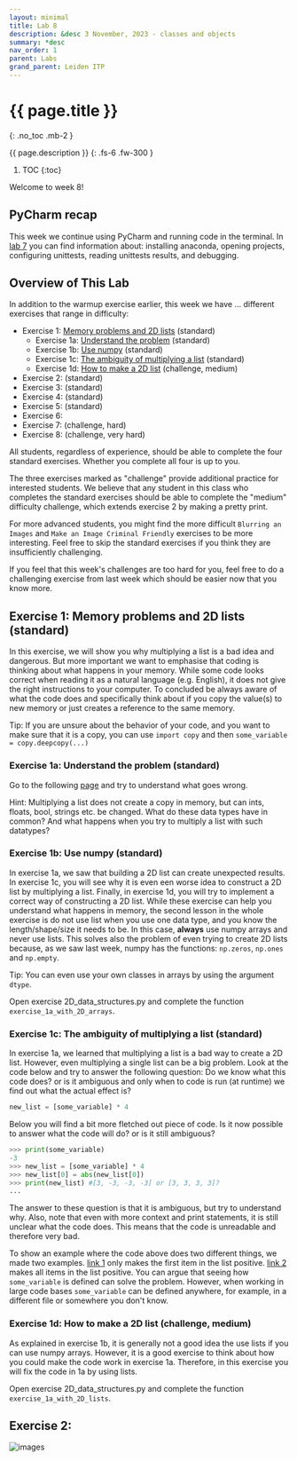 ```yaml
---
layout: minimal
title: Lab 8
description: &desc 3 November, 2023 - classes and objects
summary: *desc
nav_order: 1
parent: Labs
grand_parent: Leiden ITP
---
```



# {{ page.title }}
{: .no_toc .mb-2 }

{{ page.description }}
{: .fs-6 .fw-300 }

1. TOC
{:toc}

Welcome to week 8!

## PyCharm recap

This week we continue using PyCharm and running code in the terminal. In [lab 7](https://joshhug.github.io/LeidenITP/labs/lab7/) you can find information about: installing anaconda, opening projects, configuring unittests, reading unittests results, and debugging.

## Overview of This Lab

In addition to the warmup exercise earlier, this week we have ... different exercises that range in difficulty:
 * Exercise 1: [Memory problems and 2D lists]() (standard)
   * Exercise 1a: [Understand the problem]() (standard)
   * Exercise 1b: [Use numpy]() (standard)
   * Exercise 1c: [The ambiguity of multiplying a list]() (standard)
   * Exercise 1d: [How to make a 2D list]() (challenge, medium)
 * Exercise 2: (standard)
 * Exercise 3: (standard)
 * Exercise 4: (standard)
 * Exercise 5: (standard)
 * Exercise 6: 
 * Exercise 7:  (challenge, hard)
 * Exercise 8:  (challenge, very hard)

All students, regardless of experience, should be able to complete the four standard exercises. Whether you complete all four is up to you.

The three exercises marked as "challenge" provide additional practice for interested students. We believe that any student in this class who completes the standard exercises should be able to complete the "medium" difficulty challenge, which extends exercise 2 by making a pretty print.

For more advanced students, you might find the more difficult `Blurring an Images` and `Make an Image Criminal Friendly` exercises to be more interesting. Feel free to skip the standard exercises if you think they are insufficiently challenging.

If you feel that this week's challenges are too hard for you, feel free to do a challenging exercise from last week which should be easier now that you know more.

## Exercise 1: Memory problems and 2D lists (standard)

In this exercise, we will show you why multiplying a list is a bad idea and dangerous. But more important we want to emphasise that coding is thinking about what happens in your memory. While some code looks correct when reading it as a natural language (e.g. English), it does not give the right instructions to your computer. To concluded be always aware of what the code does and specifically think about if you copy the value(s) to new memory or just creates a reference to the same memory.

Tip: If you are unsure about the behavior of your code, and you want to make sure that it is a copy, you can use `import copy` and then `some_variable = copy.deepcopy(...)`

### Exercise 1a: Understand the problem (standard)

Go to the following [page](https://cscircles.cemc.uwaterloo.ca/visualize#code=%22%22%22%0AHint%3A+Multiplying+a+list+does+not+create+a+copy+in+memory,+but+can+ints,+floats,+bool,+strings+etc.+be+changed.%0A++++++What+do+these+data+types+have+in+common%3F+And+what+happens+when+you+try+to+multiply+a+list+with+such+datatypes%3F%0A%22%22%22%0A%0Asingle_value+%3D+%5B0%5D%0Asingle_list+%3D+single_value+*+4%0A%23+The+double+lists+below+are+exactly+the+same,+but+to+show+you+what+happens+we+made+double_list%0A%23+However+often+the+code+you+see+or+try+is+double_list2.%0Adouble_list+%3D+%5Bsingle_list%5D+*+3%0Adouble_list2+%3D+%5B%5B0%5D+*+4%5D+*+3%0A%0Aprint(single_value)%0Aprint(single_list)%0Aprint(double_list)%0Aprint(double_list2)%0A%0A%23+changing+some+values+with+some+unexpected+behavior.%0Asingle_value%5B0%5D+%3D+3%0A%0Asingle_list%5B3%5D+%3D+1%0Adouble_list2%5B0%5D%5B3%5D+%3D+1%0A%0Adouble_list%5B1%5D%5B2%5D+%3D+5%0Adouble_list2%5B1%5D%5B2%5D+%3D+5%0A%0Aprint(single_value)%0Aprint(single_list)%0Aprint(double_list)%0Aprint(double_list2)&mode=display&raw_input=&curInstr=18) and try to understand what goes wrong. 

Hint: Multiplying a list does not create a copy in memory, but can ints, floats, bool, strings etc. be changed. What do these data types have in common? And what happens when you try to multiply a list with such datatypes?

### Exercise 1b: Use numpy (standard)
In exercise 1a, we saw that building a 2D list can create unexpected results. In exercise 1c, you will see why it is even een worse idea to construct a 2D list by multiplying a list. Finally, in exercise 1d, you will try to implement a correct way of constructing a 2D list. While these exercise can help you understand what happens in memory, the second lesson in the whole exercise is do not use list when you use one data type, and you know the length/shape/size it needs to be. In this case, **always** use numpy arrays and never use lists. This solves also the problem of even trying to create 2D lists because, as we saw last week, numpy has the functions: `np.zeros`, `np.ones` and `np.empty`. 

Tip: You can even use your own classes in arrays by using the argument `dtype`. 

Open exercise 2D_data_structures.py and complete the function `exercise_1a_with_2D_arrays`.

### Exercise 1c: The ambiguity of multiplying a list (standard)

In exercise 1a, we learned that multiplying a list is a bad way to create a 2D list. However, even multiplying a single list can be a big problem. Look at the code below and try to answer the following question: Do we know what this code does? or is it ambiguous and only when to code is run (at runtime) we find out what the actual effect is?

```python
new_list = [some_variable] * 4
```

Below you will find a bit more fletched out piece of code. Is it now possible to answer what the code will do? or is it still ambiguous?

```python 
>>> print(some_variable)
-3
>>> new_list = [some_variable] * 4
>>> new_list[0] = abs(new_list[0])
>>> print(new_list) #[3, -3, -3, -3] or [3, 3, 3, 3]?
...
```

The answer to these question is that it is ambiguous, but try to understand why. Also, note that even with more context and print statements, it is still unclear what the code does. This means that the code is unreadable and therefore very bad.

To show an example where the code above does two different things, we made two examples. [link 1](https://cscircles.cemc.uwaterloo.ca/visualize#code=%22%22%22%0AThis+code+will+only+make+the+first+item+a+string.%0A%22%22%22%0A%0Asome_variable+%3D+-3%0A%0Aprint(some_variable)%0Anew_list+%3D+%5Bsome_variable%5D+*+4%0Anew_list%5B0%5D+%3D+abs(new_list%5B0%5D)%0Aprint(new_list)&mode=display&raw_input=&curInstr=0) only makes the first item in the list positive. [link 2](https://cscircles.cemc.uwaterloo.ca/visualize#code=%22%22%22%0AThis+makes+all+items+in+the+list+positive.%0A%22%22%22%0A%0Aclass+width%3A%0A++++def+__init__(self,+w)%3A%0A++++++++%22%22%22+initialize+object%22%22%22%0A++++++++self.w+%3D+w%0A%0A++++def+__abs__(self)%3A%0A++++++++%22%22%22+This+method+is+called+when+abs+is+used+as+in+abs(object).+%22%22%22%0A++++++++self.w+%3D+abs(self.w)%0A++++++++return+self%0A%0A++++def+__repr__(self)%3A%0A++++++++%22%22%22+This+method+is+used+to+print+the+object.+%22%22%22%0A++++++++return+str(self.w)%0A%0Asome_variable+%3D+width(-3)%0A%0Aprint(some_variable)%0Anew_list+%3D+%5Bsome_variable%5D+*+4%0Anew_list%5B0%5D+%3D+abs(new_list%5B0%5D)%0Aprint(new_list)&mode=display&raw_input=&curInstr=0) makes all items in the list positive. You can argue that seeing how `some_variable` is defined can solve the problem. However, when working in large code bases `some_variable` can be defined anywhere, for example, in a different file or somewhere you don't know.


### Exercise 1d: How to make a 2D list (challenge, medium)
As explained in exercise 1b, it is generally not a good idea the use lists if you can use numpy arrays. However, it is a good exercise to think about how you could make the code work in exercise 1a. Therefore, in this exercise you will fix the code in 1a by using lists.

Open exercise 2D_data_structures.py and complete the function `exercise_1a_with_2D_lists`.

## Exercise 2:




![images](/LeidenITP/assets/images/lab7/rotate_colors.png)
